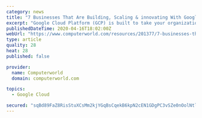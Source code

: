 ```yaml
---
category: news
title: "7 Businesses That Are Building, Scaling & innovating With Google Cloud Platform"
excerpt: "Google Cloud Platform (GCP) is built to take your organization into the future, no matter where the future takes your business. Read about 7 leading organizations in various industries that are leveraging GCP’s superior capabilities to gain a competitive ..."
publishedDateTime: 2020-04-16T18:02:00Z
webUrl: "https://www.computerworld.com/resources/201377/7-businesses-that-are-building-scaling-innovating-with-google-cloud-platform"
type: article
quality: 28
heat: 28
published: false

provider:
  name: Computerworld
  domain: computerworld.com

topics:
  - Google Cloud

secured: "sqBd89FaZ8RisStuXCsMm2kjYGqBsCqekB6kpN2cEN1GDgPC3vSZe0nOolNtlO1MQSDO1exvFUkWHXF8lHNdKOBdQJZngio4QAVYZL424eoVVD5fX6wYYY4guyxrxhxoJHlEj039VKpdnWDHbK15F81nutHDN2UhAsXaffNMUR1AqoayzR/9jTrmQ5axvpK2hKSZ1ELf4mIaKJAaVN16fYLUs++MbhmhwDr7/9+67j54MODJ/mff3v4WshGrJF28j2qtLDOxvMQwjGbqtt+JChnmmLpqj+dUxC8jL2rbTOvXuxMJdtl2pnfrKpCary6W;rEZ6sieqyVTA5x5vcZeV3A=="
---
```


